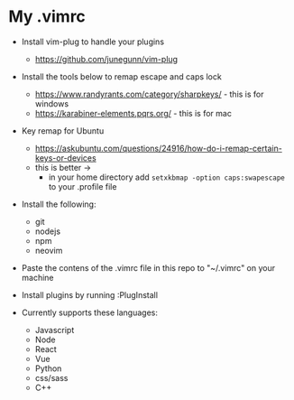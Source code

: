# My .vimrc


* Install vim-plug to handle your plugins
    * https://github.com/junegunn/vim-plug
* Install the tools below to remap escape and caps lock
    * https://www.randyrants.com/category/sharpkeys/ - this is for windows
    * https://karabiner-elements.pqrs.org/ - this is for mac
    
* Key remap for Ubuntu
   * https://askubuntu.com/questions/24916/how-do-i-remap-certain-keys-or-devices
   * this is better -> 
      * in your home directory add ```setxkbmap -option caps:swapescape``` to your .profile file

* Install the following:
    * git
    * nodejs
    * npm
    * neovim

* Paste the contens of the .vimrc file in this repo to "~/.vimrc" on your machine
* Install plugins by running :PlugInstall

* Currently supports these languages:
    * Javascript
    * Node
    * React
    * Vue
    * Python
    * css/sass
    * C++
